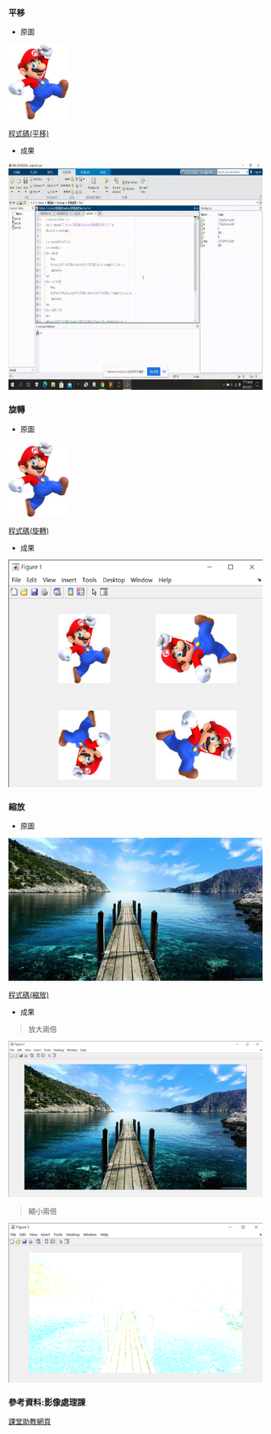 ### 平移
* 原圖
<img src='https://github.com/OPlobo/matlab/blob/main/hw1/img1/000.jpg' height=150 weight =150>

[程式碼(平移)](https://github.com/OPlobo/matlab/blob/main/hw1/%E5%B9%B3%E7%A7%BB.m)

* 成果
<img src='https://github.com/OPlobo/matlab/blob/main/hw1/img1/%E5%B9%B3%E7%A7%BB.gif' height=450 weight =450>

### 旋轉
* 原圖
<img src='https://github.com/OPlobo/matlab/blob/main/hw1/img1/000.jpg' height=150 weight =150>

[程式碼(旋轉)](https://github.com/OPlobo/matlab/blob/main/hw1/%E6%97%8B%E8%BD%89.m)

* 成果
<img src='https://github.com/OPlobo/matlab/blob/main/hw1/img1/Figure%201%202021_3_11%20%E4%B8%8B%E5%8D%88%2001_15_43.png' height=450 weight =450>

### 縮放
* 原圖
<img src='https://github.com/OPlobo/matlab/blob/main/hw1/img1/001.jpg'>

[程式碼(縮放)](https://github.com/OPlobo/matlab/blob/main/hw1/%E7%B8%AE%E6%94%BE.m)

* 成果

> 放大兩倍

<img src='https://github.com/OPlobo/matlab/blob/main/hw1/img1/Figure%202%202021_3_11%20%E4%B8%8B%E5%8D%88%2002_08_06.png' >

> 縮小兩倍

<img src='https://github.com/OPlobo/matlab/blob/main/hw1/img1/Figure%203%202021_3_11%20%E4%B8%8B%E5%8D%88%2002_10_06.png' >

### 參考資料:影像處理課
[課堂助教網頁](https://hackmd.io/@9fZLy6I-S82L3gyRgVyOWg/r1dvoeufO)
